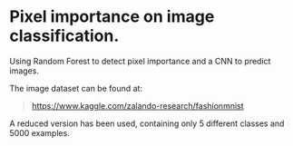 # Pixel importance on image classification.
Using Random Forest to detect pixel importance and a CNN to predict images.

The image dataset can be found at:
> https://www.kaggle.com/zalando-research/fashionmnist

A reduced version has been used, containing only 5 different classes and 5000 examples.
